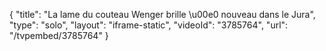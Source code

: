 {
    "title": "La lame du couteau Wenger brille \u00e0 nouveau dans le Jura",
    "type": "solo",
    "layout": "iframe-static",
    "videoId": "3785764",
    "url": "\/tvpembed\/3785764"
}